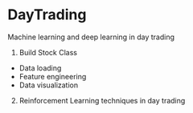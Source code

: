 # DayTrading
Machine learning and deep learning in day trading
1. Build Stock Class
  - Data loading
  - Feature engineering
  - Data visualization
2. Reinforcement Learning techniques in day trading
